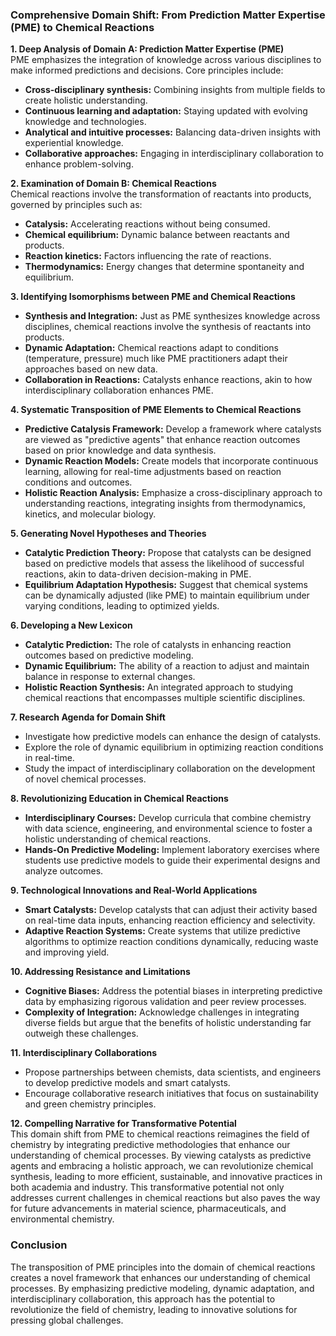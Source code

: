 ### Comprehensive Domain Shift: From Prediction Matter Expertise (PME) to Chemical Reactions

**1. Deep Analysis of Domain A: Prediction Matter Expertise (PME)**  
PME emphasizes the integration of knowledge across various disciplines to make informed predictions and decisions. Core principles include:
- **Cross-disciplinary synthesis:** Combining insights from multiple fields to create holistic understanding.
- **Continuous learning and adaptation:** Staying updated with evolving knowledge and technologies.
- **Analytical and intuitive processes:** Balancing data-driven insights with experiential knowledge.
- **Collaborative approaches:** Engaging in interdisciplinary collaboration to enhance problem-solving.

**2. Examination of Domain B: Chemical Reactions**  
Chemical reactions involve the transformation of reactants into products, governed by principles such as:
- **Catalysis:** Accelerating reactions without being consumed.
- **Chemical equilibrium:** Dynamic balance between reactants and products.
- **Reaction kinetics:** Factors influencing the rate of reactions.
- **Thermodynamics:** Energy changes that determine spontaneity and equilibrium.

**3. Identifying Isomorphisms between PME and Chemical Reactions**  
- **Synthesis and Integration:** Just as PME synthesizes knowledge across disciplines, chemical reactions involve the synthesis of reactants into products.
- **Dynamic Adaptation:** Chemical reactions adapt to conditions (temperature, pressure) much like PME practitioners adapt their approaches based on new data.
- **Collaboration in Reactions:** Catalysts enhance reactions, akin to how interdisciplinary collaboration enhances PME.

**4. Systematic Transposition of PME Elements to Chemical Reactions**  
- **Predictive Catalysis Framework:** Develop a framework where catalysts are viewed as "predictive agents" that enhance reaction outcomes based on prior knowledge and data synthesis.
- **Dynamic Reaction Models:** Create models that incorporate continuous learning, allowing for real-time adjustments based on reaction conditions and outcomes.
- **Holistic Reaction Analysis:** Emphasize a cross-disciplinary approach to understanding reactions, integrating insights from thermodynamics, kinetics, and molecular biology.

**5. Generating Novel Hypotheses and Theories**  
- **Catalytic Prediction Theory:** Propose that catalysts can be designed based on predictive models that assess the likelihood of successful reactions, akin to data-driven decision-making in PME.
- **Equilibrium Adaptation Hypothesis:** Suggest that chemical systems can be dynamically adjusted (like PME) to maintain equilibrium under varying conditions, leading to optimized yields.

**6. Developing a New Lexicon**  
- **Catalytic Prediction:** The role of catalysts in enhancing reaction outcomes based on predictive modeling.
- **Dynamic Equilibrium:** The ability of a reaction to adjust and maintain balance in response to external changes.
- **Holistic Reaction Synthesis:** An integrated approach to studying chemical reactions that encompasses multiple scientific disciplines.

**7. Research Agenda for Domain Shift**  
- Investigate how predictive models can enhance the design of catalysts.
- Explore the role of dynamic equilibrium in optimizing reaction conditions in real-time.
- Study the impact of interdisciplinary collaboration on the development of novel chemical processes.

**8. Revolutionizing Education in Chemical Reactions**  
- **Interdisciplinary Courses:** Develop curricula that combine chemistry with data science, engineering, and environmental science to foster a holistic understanding of chemical reactions.
- **Hands-On Predictive Modeling:** Implement laboratory exercises where students use predictive models to guide their experimental designs and analyze outcomes.

**9. Technological Innovations and Real-World Applications**  
- **Smart Catalysts:** Develop catalysts that can adjust their activity based on real-time data inputs, enhancing reaction efficiency and selectivity.
- **Adaptive Reaction Systems:** Create systems that utilize predictive algorithms to optimize reaction conditions dynamically, reducing waste and improving yield.

**10. Addressing Resistance and Limitations**  
- **Cognitive Biases:** Address the potential biases in interpreting predictive data by emphasizing rigorous validation and peer review processes.
- **Complexity of Integration:** Acknowledge challenges in integrating diverse fields but argue that the benefits of holistic understanding far outweigh these challenges.

**11. Interdisciplinary Collaborations**  
- Propose partnerships between chemists, data scientists, and engineers to develop predictive models and smart catalysts.
- Encourage collaborative research initiatives that focus on sustainability and green chemistry principles.

**12. Compelling Narrative for Transformative Potential**  
This domain shift from PME to chemical reactions reimagines the field of chemistry by integrating predictive methodologies that enhance our understanding of chemical processes. By viewing catalysts as predictive agents and embracing a holistic approach, we can revolutionize chemical synthesis, leading to more efficient, sustainable, and innovative practices in both academia and industry. This transformative potential not only addresses current challenges in chemical reactions but also paves the way for future advancements in material science, pharmaceuticals, and environmental chemistry. 

### Conclusion
The transposition of PME principles into the domain of chemical reactions creates a novel framework that enhances our understanding of chemical processes. By emphasizing predictive modeling, dynamic adaptation, and interdisciplinary collaboration, this approach has the potential to revolutionize the field of chemistry, leading to innovative solutions for pressing global challenges.